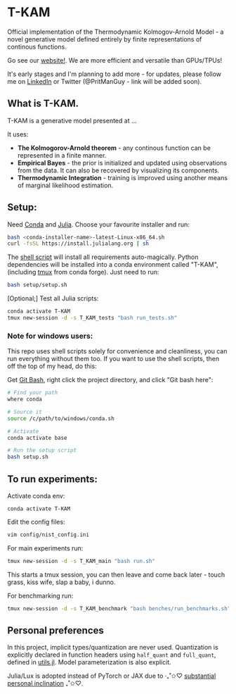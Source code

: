 # T-KAM 

Official implementation of the Thermodynamic Kolmogov-Arnold Model - a novel generative model defined entirely by finite representations of continous functions.

Go see our [website!](https://exalaboratories.com). We are more efficient and versatile than GPUs/TPUs!

It's early stages and I'm planning to add more - for updates, please follow me on [LinkedIn](https://www.linkedin.com/in/prithvi-raj-eng/) or Twitter (@PritManGuy - link will be added soon).

## What is T-KAM.

T-KAM is a generative model presented at ...

It uses:

- **The Kolmogorov-Arnold theorem** - any continous function can be represented in a finite manner.
- **Empirical Bayes** - the prior is initialized and updated using observations from the data. It can also be recovered by visualizing its components.
- **Thermodynamic Integration** - training is improved using another means of marginal likelihood estimation.

## Setup:

Need [Conda](https://docs.conda.io/projects/conda/en/latest/user-guide/install/index.html) and [Julia](https://github.com/JuliaLang/juliaup). Choose your favourite installer and run: 

```bash
bash <conda-installer-name>-latest-Linux-x86_64.sh
curl -fsSL https://install.julialang.org | sh
```

The [shell script](setup/setup.sh) will install all requirements auto-magically. Python dependencies will be installed into a conda environment called "T-KAM", (including [tmux](https://github.com/tmux/tmux/wiki) from conda forge). Just need to run:

```bash
bash setup/setup.sh
```

[Optional;] Test all Julia scripts:

```bash
conda activate T-KAM
tmux new-session -d -s T_KAM_tests "bash run_tests.sh"
```

### Note for windows users:

This repo uses shell scripts solely for convenience and cleanliness, you can run everything without them too. If you want to use the shell scripts, then off the top of my head, do this:

Get [Git Bash](https://gitforwindows.org/), right click the project directory, and click "Git bash here":
 
 ```bash
# Find your path
where conda

# Source it
source /c/path/to/windows/conda.sh

# Activate 
conda activate base

# Run the setup script
bash setup.sh
```

## To run experiments:

Activate conda env:
```
conda activate T-KAM
```

Edit the config files:

```bash
vim config/nist_config.ini
```

For main experiments run:

```bash
tmux new-session -d -s T_KAM_main "bash run.sh"
```

This starts a tmux session, you can then leave and come back later - touch grass, kiss wife, slap a baby, i dunno.

For benchmarking run:

```bash
tmux new-session -d -s T_KAM_benchmark "bash benches/run_benchmarks.sh"
```

## Personal preferences

In this project, implicit types/quantization are never used. Quantization is explicitly declared in function headers using `half_quant` and `full_quant`, defined in [utils.jl](src/utils.jl). Model parameterization is also explicit.

Julia/Lux is adopted instead of PyTorch or JAX due to ‧₊˚✩♡ [substantial personal inclination](https://www.linkedin.com/posts/prithvi-raj-eng_i-moved-from-pytorch-to-jax-to-julia-a-activity-7330842135534919681-9XJF?utm_source=share&utm_medium=member_desktop&rcm=ACoAADUTwcMBFnTsuwtIbYGuiSVLmSAnTVDeOQQ) ₊˚✩♡.
